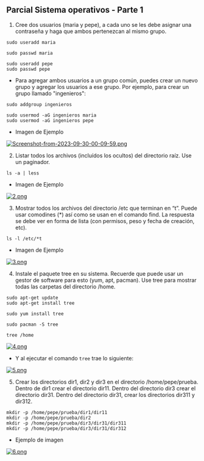 ## Parcial Sistema operativos - Parte 1

1. Cree dos usuarios (maria y pepe), a cada uno se les debe asignar una contraseña y haga que ambos pertenezcan al mismo grupo.



```
sudo useradd maria
```

```
sudo passwd maria
```


```
sudo useradd pepe
sudo passwd pepe
```

- Para agregar ambos usuarios a un grupo común, puedes crear un nuevo grupo y agregar los usuarios a ese grupo. Por ejemplo, para crear un grupo llamado "ingenieros":

```
sudo addgroup ingenieros
```

```
sudo usermod -aG ingenieros maria
sudo usermod -aG ingenieros pepe
```
- Imagen de Ejemplo

[![Screenshot-from-2023-09-30-00-09-59.png](https://i.postimg.cc/7ZKM5mtM/Screenshot-from-2023-09-30-00-09-59.png)](https://postimg.cc/yDSS5XHk)


2. Listar todos los archivos (incluídos los ocultos) del directorio raíz. Use un paginador.

```
ls -a | less
```

- Imagen de Ejemplo

[![2.png](https://i.postimg.cc/Gh8HFzpx/2.png)](https://postimg.cc/8jGpDRM7)

3. Mostrar todos los archivos del directorio /etc que terminan en “t”. Puede usar comodines (*) así como se usan en el comando find. La respuesta se debe ver en forma de lista (con permisos, peso y fecha de creación, etc).

``` 
ls -l /etc/*t
```

- Imagen de Ejemplo 

[![3.png](https://i.postimg.cc/g2GjCpDN/3.png)](https://postimg.cc/3db3GPzv)

4. Instale el paquete tree en su sistema. Recuerde que puede usar un gestor de software para esto (yum, apt, pacman). Use tree para mostrar todas las carpetas del directorio /home.


``` 
sudo apt-get update
sudo apt-get install tree
```

``` 
sudo yum install tree
```

``` 
sudo pacman -S tree
```

``` 
tree /home
```

[![4.png](https://i.postimg.cc/8zb4G1V5/4.png)](https://postimg.cc/JsGZcC0V)

- Y al ejecutar el comando `tree` trae lo siguiente: 

[![5.png](https://i.postimg.cc/28rBDnjQ/5.png)](https://postimg.cc/F1CKbdLz)

5. Crear los directorios dir1, dir2 y dir3 en el directorio /home/pepe/prueba. Dentro de dir1 crear el directorio dir11. Dentro del directorio dir3 crear el directorio dir31. Dentro del directorio dir31, crear los directorios dir311 y dir312.

``` 
mkdir -p /home/pepe/prueba/dir1/dir11
mkdir -p /home/pepe/prueba/dir2
mkdir -p /home/pepe/prueba/dir3/dir31/dir311
mkdir -p /home/pepe/prueba/dir3/dir31/dir312
```

- Ejemplo de imagen

[![6.png](https://i.postimg.cc/5NCKhd0Y/6.png)](https://postimg.cc/yk7TRG0s)
